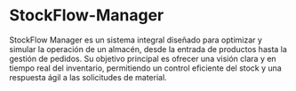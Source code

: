 # StockFlow-Manager
StockFlow Manager es un sistema integral diseñado para optimizar y simular la operación de un almacén, desde la entrada de productos hasta la gestión de pedidos. Su objetivo principal es ofrecer una visión clara y en tiempo real del inventario, permitiendo un control eficiente del stock y una respuesta ágil a las solicitudes de material.

